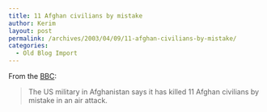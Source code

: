 ```yaml
---
title: 11 Afghan civilians by mistake
author: Kerim
layout: post
permalink: /archives/2003/04/09/11-afghan-civilians-by-mistake/
categories:
  - Old Blog Import
---
```

From the <a href="http://news.bbc.co.uk/2/low/south_asia/2931297.stm" onclick="_gaq.push(['_trackEvent', 'outbound-article', 'http://news.bbc.co.uk/2/low/south_asia/2931297.stm', 'BBC']);" >BBC</a>:


>   The US military in Afghanistan says it has killed 11 Afghan civilians by mistake in an air attack.


